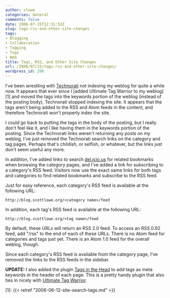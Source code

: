 ```yaml
---
author: slowe
categories: General
comments: false
date: 2006-07-15T12:31:53Z
slug: tags-rss-and-other-site-changes
tags:
- Blogging
- Collaboration
- Tagging
- Tags
- Web
title: Tags, RSS, and Other Site Changes
url: /2006/07/15/tags-rss-and-other-site-changes/
wordpress_id: 298
---
```


I've been wrestling with [Technorati](http://www.technorati.com/) not indexing my weblog for quite a while now. It appears that ever since I [added Ultimate Tag Warrior to my weblog][1] and moved the tags into the keywords portion of the weblog (instead of the posting body), Technorati stopped indexing the site. It appears that the tags aren't being added to the RSS and Atom feeds in the content, and therefore Technorati won't properly index the site.

I could go back to putting the tags in the body of the posting, but I really don't feel like it, and I like having them in the keywords portion of the posting. Since the Technorati links weren't returning any posts on my weblog, I've just removed the Technorati search links on the category and tag pages. Perhaps that's childish, or selfish, or whatever, but the links just don't seem useful any more.

In addition, I've added links to search [del.icio.us](http://del.icio.us/) for related bookmarks when browsing the category pages, and I've added a link for subscribing to a category's RSS feed. Visitors now use the exact same links for both tags and categories to find related bookmarks and subscribe to the RSS feed.

Just for easy reference, each category's RSS feed is available at the following URL:

    http://blog.scottlowe.org/<category name>/feed

In addition, each tag's RSS feed is available at the following URL:

    http://blog.scottlowe.org/<tag name>/feed

By default, these URLs will return an RSS 2.0 feed. To access an RSS 0.92 feed, add "/rss" to the end of each of these URLs. There is no Atom feed for categories and tags just yet. There is an Atom 1.0 feed for the overall weblog, though.

Since each category's RSS feed is available from the category page, I've removed the links to the RSS feeds in the sidebar.

**UPDATE:** I also added the plugin [Tags in the Head](http://www.maxpower.ca/wordpress-plugin-tags-in-the-head/2006/04/17/) to add tags as meta keywords in the header of each page. This is a pretty handy plugin that also ties in nicely with [Ultimate Tag Warrior](http://www.neato.co.nz/ultimate-tag-warrior/).

[1]: {{< relref "2006-06-12-site-search-tags.md" >}}
